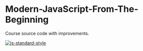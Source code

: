 # Modern-JavaScript-From-The-Beginning
Course source code with improvements.

[![js-standard-style](https://cdn.rawgit.com/standard/standard/master/badge.svg)](http://standardjs.com)
